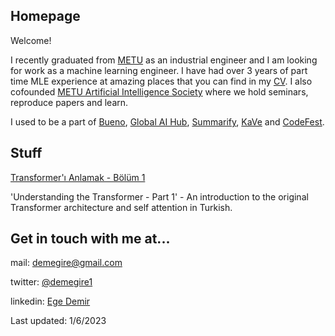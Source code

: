 ## Homepage

Welcome!

I recently graduated from [METU](https://www.metu.edu.tr/) as an industrial engineer and I am looking for work as a machine learning engineer. I have had over 3 years of part time MLE experience at amazing places that you can find in my [CV](https://demegire.github.io/cv.pdf). I also cofounded [METU Artificial Intelligence Society](https://odtuyzt.github.io/#) where we hold seminars, reproduce papers and learn.

I used to be a part of [Bueno](https://bueno.art/), [Global AI Hub](https://globalaihub.com/), [Summarify](https://summarify.io/), [KaVe](https://uzay00.github.io/kahve/) and [CodeFest](https://www.codefesttr.org/).

## Stuff

[Transformer'ı Anlamak - Bölüm 1](https://medium.com/@demegire/transformer%C4%B1-anlamak-b%C3%B6l%C3%BCm-1-309c401cfdfb)

'Understanding the Transformer - Part 1' - An introduction to the original Transformer architecture and self attention in Turkish.

## Get in touch with me at...

mail: demegire@gmail.com

twitter: [@demegire1](https://twitter.com/demegire1)

linkedin: [Ege Demir](https://www.linkedin.com/in/ege-demir-312081195/)

Last updated: 1/6/2023
